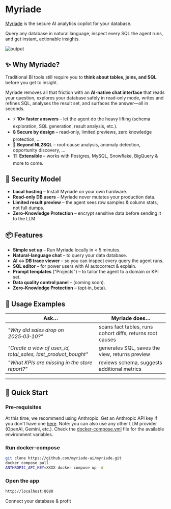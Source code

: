 # Myriade

[Myriade](https://www.myriade.ai) is the secure AI analytics copilot for your database.

Query any database in natural language, inspect every SQL the agent runs, and get instant, actionable insights.

![output](https://github.com/user-attachments/assets/e4a20de4-8b1e-4ec2-a692-cfdd02dd0533)

## ✨ Why Myriade?

Traditional BI tools still require you to **think about tables, joins, and SQL** before you get to insight.

Myriade removes all that friction with an **AI‑native chat interface** that reads your question, explores your database safely in read‑only mode, writes and refines SQL, analyses the result set, and surfaces the answer—all in seconds.

- ⚡ **10× faster answers** – let the agent do the heavy lifting (schema exploration, SQL generation, result analysis, etc.).
- 🔒 **Secure by design** – read‑only, limited previews, zero knowledge protection, ...
- 🧠 **Beyond NL2SQL** – root‑cause analysis, anomaly detection, opportunity discovery, ...
- 🏗️ **Extensible** – works with Postgres, MySQL, Snowflake, BigQuery & more to come.

## 🔐 Security Model

- **Local hosting** – Install Myriade on your own hardware.
- **Read‑only DB users** – Myriade never mutates your production data.
- **Limited result preview** – the agent sees row samples & column stats, not full dumps.
- **Zero‑Knowledge Protection** – encrypt sensitive data before sending it to the LLM.

## 📦 Features

- **Simple set up** – Run Myriade locally in < 5 minutes.
- **Natural‑language chat** – to query your data database.
- **AI ↔️ DB trace viewer** – so you can inspect every query the agent runs.
- **SQL editor** – for power users with AI autocorrect & explain.
- **Prompt templates** ("Projects") – to tailor the agent to a domain or KPI set.
- **Data quality control panel** – (coming soon).
- **Zero‑Knowledge Protection** – (opt‑in, beta).

## 💬 Usage Examples

| Ask…                                                           | Myriade does…                                             |
| -------------------------------------------------------------- | --------------------------------------------------------- |
| _"Why did sales drop on 2025‑03‑10?"_                          | scans fact tables, runs cohort diffs, returns root causes |
| _"Create a view of user_id, total_sales, last_product_bought"_ | generates SQL, saves the view, returns preview            |
| _"What KPIs are missing in the store report?"_                 | reviews schema, suggests additional metrics               |

---

## 🚀 Quick Start

### Pre-requisites

At this time, we recommend using Anthropic. Get an Anthropic API key if you don't have one [here](https://www.anthropic.com/).
Note: you can also use any other LLM provider (OpenAI, Gemini, etc.). Check the [docker-compose.yml](./docker-compose.yml) file for the available environment variables.

### Run docker-compose

```bash
git clone https://github.com/myriade-ai/myriade.git
docker compose pull
ANTHROPIC_API_KEY=XXXX docker compose up -d
```

### Open the app

```bash
http://localhost:8080
```

Connect your database & profit
